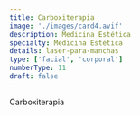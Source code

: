 ```yaml
---
title: Carboxiterapia
image: './images/card4.avif'
description: Medicina Estética
specialty: Medicina Estética
details: laser-para-manchas
type: ['facial', 'corporal']
numberType: 11
draft: false
---
```


Carboxiterapia
